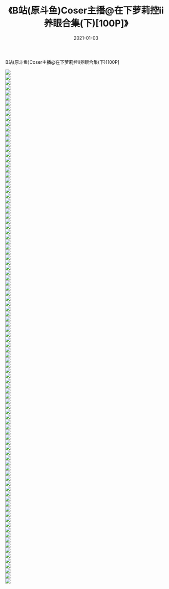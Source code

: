 ﻿---
layout: post
title:  《B站(原斗鱼)Coser主播@在下萝莉控ii养眼合集(下)[100P]》
date:   2021-01-03
img: http://img.660000.xyz/Sharelink/性感/2021/B站(原斗鱼)Coser主播@在下萝莉控ii养眼合集(下)[100P]/000.jpg
categories: [美女, 清纯, 唯美]
---

B站(原斗鱼)Coser主播@在下萝莉控ii养眼合集(下)[100P]

  ![](http://img.660000.xyz/Sharelink/性感/2021/B站(原斗鱼)Coser主播@在下萝莉控ii养眼合集(下)[100P]/001.jpg) <br> ![](http://img.660000.xyz/Sharelink/性感/2021/B站(原斗鱼)Coser主播@在下萝莉控ii养眼合集(下)[100P]/002.jpg) <br> ![](http://img.660000.xyz/Sharelink/性感/2021/B站(原斗鱼)Coser主播@在下萝莉控ii养眼合集(下)[100P]/003.jpg) <br> ![](http://img.660000.xyz/Sharelink/性感/2021/B站(原斗鱼)Coser主播@在下萝莉控ii养眼合集(下)[100P]/004.jpg) <br> ![](http://img.660000.xyz/Sharelink/性感/2021/B站(原斗鱼)Coser主播@在下萝莉控ii养眼合集(下)[100P]/005.jpg) <br> ![](http://img.660000.xyz/Sharelink/性感/2021/B站(原斗鱼)Coser主播@在下萝莉控ii养眼合集(下)[100P]/006.jpg) <br> ![](http://img.660000.xyz/Sharelink/性感/2021/B站(原斗鱼)Coser主播@在下萝莉控ii养眼合集(下)[100P]/007.jpg) <br> ![](http://img.660000.xyz/Sharelink/性感/2021/B站(原斗鱼)Coser主播@在下萝莉控ii养眼合集(下)[100P]/008.jpg) <br> ![](http://img.660000.xyz/Sharelink/性感/2021/B站(原斗鱼)Coser主播@在下萝莉控ii养眼合集(下)[100P]/009.jpg) <br> ![](http://img.660000.xyz/Sharelink/性感/2021/B站(原斗鱼)Coser主播@在下萝莉控ii养眼合集(下)[100P]/010.jpg) <br> ![](http://img.660000.xyz/Sharelink/性感/2021/B站(原斗鱼)Coser主播@在下萝莉控ii养眼合集(下)[100P]/011.jpg) <br> ![](http://img.660000.xyz/Sharelink/性感/2021/B站(原斗鱼)Coser主播@在下萝莉控ii养眼合集(下)[100P]/012.jpg) <br> ![](http://img.660000.xyz/Sharelink/性感/2021/B站(原斗鱼)Coser主播@在下萝莉控ii养眼合集(下)[100P]/013.jpg) <br> ![](http://img.660000.xyz/Sharelink/性感/2021/B站(原斗鱼)Coser主播@在下萝莉控ii养眼合集(下)[100P]/014.jpg) <br> ![](http://img.660000.xyz/Sharelink/性感/2021/B站(原斗鱼)Coser主播@在下萝莉控ii养眼合集(下)[100P]/015.jpg) <br> ![](http://img.660000.xyz/Sharelink/性感/2021/B站(原斗鱼)Coser主播@在下萝莉控ii养眼合集(下)[100P]/016.jpg) <br> ![](http://img.660000.xyz/Sharelink/性感/2021/B站(原斗鱼)Coser主播@在下萝莉控ii养眼合集(下)[100P]/017.jpg) <br> ![](http://img.660000.xyz/Sharelink/性感/2021/B站(原斗鱼)Coser主播@在下萝莉控ii养眼合集(下)[100P]/018.jpg) <br> ![](http://img.660000.xyz/Sharelink/性感/2021/B站(原斗鱼)Coser主播@在下萝莉控ii养眼合集(下)[100P]/019.jpg) <br> ![](http://img.660000.xyz/Sharelink/性感/2021/B站(原斗鱼)Coser主播@在下萝莉控ii养眼合集(下)[100P]/020.jpg) <br> ![](http://img.660000.xyz/Sharelink/性感/2021/B站(原斗鱼)Coser主播@在下萝莉控ii养眼合集(下)[100P]/021.jpg) <br> ![](http://img.660000.xyz/Sharelink/性感/2021/B站(原斗鱼)Coser主播@在下萝莉控ii养眼合集(下)[100P]/022.jpg) <br> ![](http://img.660000.xyz/Sharelink/性感/2021/B站(原斗鱼)Coser主播@在下萝莉控ii养眼合集(下)[100P]/023.jpg) <br> ![](http://img.660000.xyz/Sharelink/性感/2021/B站(原斗鱼)Coser主播@在下萝莉控ii养眼合集(下)[100P]/024.jpg) <br> ![](http://img.660000.xyz/Sharelink/性感/2021/B站(原斗鱼)Coser主播@在下萝莉控ii养眼合集(下)[100P]/025.jpg) <br> ![](http://img.660000.xyz/Sharelink/性感/2021/B站(原斗鱼)Coser主播@在下萝莉控ii养眼合集(下)[100P]/026.jpg) <br> ![](http://img.660000.xyz/Sharelink/性感/2021/B站(原斗鱼)Coser主播@在下萝莉控ii养眼合集(下)[100P]/027.jpg) <br> ![](http://img.660000.xyz/Sharelink/性感/2021/B站(原斗鱼)Coser主播@在下萝莉控ii养眼合集(下)[100P]/028.jpg) <br> ![](http://img.660000.xyz/Sharelink/性感/2021/B站(原斗鱼)Coser主播@在下萝莉控ii养眼合集(下)[100P]/029.jpg) <br> ![](http://img.660000.xyz/Sharelink/性感/2021/B站(原斗鱼)Coser主播@在下萝莉控ii养眼合集(下)[100P]/030.jpg) <br> ![](http://img.660000.xyz/Sharelink/性感/2021/B站(原斗鱼)Coser主播@在下萝莉控ii养眼合集(下)[100P]/031.jpg) <br> ![](http://img.660000.xyz/Sharelink/性感/2021/B站(原斗鱼)Coser主播@在下萝莉控ii养眼合集(下)[100P]/032.jpg) <br> ![](http://img.660000.xyz/Sharelink/性感/2021/B站(原斗鱼)Coser主播@在下萝莉控ii养眼合集(下)[100P]/033.jpg) <br> ![](http://img.660000.xyz/Sharelink/性感/2021/B站(原斗鱼)Coser主播@在下萝莉控ii养眼合集(下)[100P]/034.jpg) <br> ![](http://img.660000.xyz/Sharelink/性感/2021/B站(原斗鱼)Coser主播@在下萝莉控ii养眼合集(下)[100P]/035.jpg) <br> ![](http://img.660000.xyz/Sharelink/性感/2021/B站(原斗鱼)Coser主播@在下萝莉控ii养眼合集(下)[100P]/036.jpg) <br> ![](http://img.660000.xyz/Sharelink/性感/2021/B站(原斗鱼)Coser主播@在下萝莉控ii养眼合集(下)[100P]/037.jpg) <br> ![](http://img.660000.xyz/Sharelink/性感/2021/B站(原斗鱼)Coser主播@在下萝莉控ii养眼合集(下)[100P]/038.jpg) <br> ![](http://img.660000.xyz/Sharelink/性感/2021/B站(原斗鱼)Coser主播@在下萝莉控ii养眼合集(下)[100P]/039.jpg) <br> ![](http://img.660000.xyz/Sharelink/性感/2021/B站(原斗鱼)Coser主播@在下萝莉控ii养眼合集(下)[100P]/040.jpg) <br> ![](http://img.660000.xyz/Sharelink/性感/2021/B站(原斗鱼)Coser主播@在下萝莉控ii养眼合集(下)[100P]/041.jpg) <br> ![](http://img.660000.xyz/Sharelink/性感/2021/B站(原斗鱼)Coser主播@在下萝莉控ii养眼合集(下)[100P]/042.jpg) <br> ![](http://img.660000.xyz/Sharelink/性感/2021/B站(原斗鱼)Coser主播@在下萝莉控ii养眼合集(下)[100P]/043.jpg) <br> ![](http://img.660000.xyz/Sharelink/性感/2021/B站(原斗鱼)Coser主播@在下萝莉控ii养眼合集(下)[100P]/044.jpg) <br> ![](http://img.660000.xyz/Sharelink/性感/2021/B站(原斗鱼)Coser主播@在下萝莉控ii养眼合集(下)[100P]/045.jpg) <br> ![](http://img.660000.xyz/Sharelink/性感/2021/B站(原斗鱼)Coser主播@在下萝莉控ii养眼合集(下)[100P]/046.jpg) <br> ![](http://img.660000.xyz/Sharelink/性感/2021/B站(原斗鱼)Coser主播@在下萝莉控ii养眼合集(下)[100P]/047.jpg) <br> ![](http://img.660000.xyz/Sharelink/性感/2021/B站(原斗鱼)Coser主播@在下萝莉控ii养眼合集(下)[100P]/048.jpg) <br> ![](http://img.660000.xyz/Sharelink/性感/2021/B站(原斗鱼)Coser主播@在下萝莉控ii养眼合集(下)[100P]/049.jpg) <br> ![](http://img.660000.xyz/Sharelink/性感/2021/B站(原斗鱼)Coser主播@在下萝莉控ii养眼合集(下)[100P]/050.jpg) <br> ![](http://img.660000.xyz/Sharelink/性感/2021/B站(原斗鱼)Coser主播@在下萝莉控ii养眼合集(下)[100P]/051.jpg) <br> ![](http://img.660000.xyz/Sharelink/性感/2021/B站(原斗鱼)Coser主播@在下萝莉控ii养眼合集(下)[100P]/052.jpg) <br> ![](http://img.660000.xyz/Sharelink/性感/2021/B站(原斗鱼)Coser主播@在下萝莉控ii养眼合集(下)[100P]/053.jpg) <br> ![](http://img.660000.xyz/Sharelink/性感/2021/B站(原斗鱼)Coser主播@在下萝莉控ii养眼合集(下)[100P]/054.jpg) <br> ![](http://img.660000.xyz/Sharelink/性感/2021/B站(原斗鱼)Coser主播@在下萝莉控ii养眼合集(下)[100P]/055.jpg) <br> ![](http://img.660000.xyz/Sharelink/性感/2021/B站(原斗鱼)Coser主播@在下萝莉控ii养眼合集(下)[100P]/056.jpg) <br> ![](http://img.660000.xyz/Sharelink/性感/2021/B站(原斗鱼)Coser主播@在下萝莉控ii养眼合集(下)[100P]/057.jpg) <br> ![](http://img.660000.xyz/Sharelink/性感/2021/B站(原斗鱼)Coser主播@在下萝莉控ii养眼合集(下)[100P]/058.jpg) <br> ![](http://img.660000.xyz/Sharelink/性感/2021/B站(原斗鱼)Coser主播@在下萝莉控ii养眼合集(下)[100P]/059.jpg) <br> ![](http://img.660000.xyz/Sharelink/性感/2021/B站(原斗鱼)Coser主播@在下萝莉控ii养眼合集(下)[100P]/060.jpg) <br> ![](http://img.660000.xyz/Sharelink/性感/2021/B站(原斗鱼)Coser主播@在下萝莉控ii养眼合集(下)[100P]/061.jpg) <br> ![](http://img.660000.xyz/Sharelink/性感/2021/B站(原斗鱼)Coser主播@在下萝莉控ii养眼合集(下)[100P]/062.jpg) <br> ![](http://img.660000.xyz/Sharelink/性感/2021/B站(原斗鱼)Coser主播@在下萝莉控ii养眼合集(下)[100P]/063.jpg) <br> ![](http://img.660000.xyz/Sharelink/性感/2021/B站(原斗鱼)Coser主播@在下萝莉控ii养眼合集(下)[100P]/064.jpg) <br> ![](http://img.660000.xyz/Sharelink/性感/2021/B站(原斗鱼)Coser主播@在下萝莉控ii养眼合集(下)[100P]/065.jpg) <br> ![](http://img.660000.xyz/Sharelink/性感/2021/B站(原斗鱼)Coser主播@在下萝莉控ii养眼合集(下)[100P]/066.jpg) <br> ![](http://img.660000.xyz/Sharelink/性感/2021/B站(原斗鱼)Coser主播@在下萝莉控ii养眼合集(下)[100P]/067.jpg) <br> ![](http://img.660000.xyz/Sharelink/性感/2021/B站(原斗鱼)Coser主播@在下萝莉控ii养眼合集(下)[100P]/068.jpg) <br> ![](http://img.660000.xyz/Sharelink/性感/2021/B站(原斗鱼)Coser主播@在下萝莉控ii养眼合集(下)[100P]/069.jpg) <br> ![](http://img.660000.xyz/Sharelink/性感/2021/B站(原斗鱼)Coser主播@在下萝莉控ii养眼合集(下)[100P]/070.jpg) <br> ![](http://img.660000.xyz/Sharelink/性感/2021/B站(原斗鱼)Coser主播@在下萝莉控ii养眼合集(下)[100P]/071.jpg) <br> ![](http://img.660000.xyz/Sharelink/性感/2021/B站(原斗鱼)Coser主播@在下萝莉控ii养眼合集(下)[100P]/072.jpg) <br> ![](http://img.660000.xyz/Sharelink/性感/2021/B站(原斗鱼)Coser主播@在下萝莉控ii养眼合集(下)[100P]/073.jpg) <br> ![](http://img.660000.xyz/Sharelink/性感/2021/B站(原斗鱼)Coser主播@在下萝莉控ii养眼合集(下)[100P]/074.jpg) <br> ![](http://img.660000.xyz/Sharelink/性感/2021/B站(原斗鱼)Coser主播@在下萝莉控ii养眼合集(下)[100P]/075.jpg) <br> ![](http://img.660000.xyz/Sharelink/性感/2021/B站(原斗鱼)Coser主播@在下萝莉控ii养眼合集(下)[100P]/076.jpg) <br> ![](http://img.660000.xyz/Sharelink/性感/2021/B站(原斗鱼)Coser主播@在下萝莉控ii养眼合集(下)[100P]/077.jpg) <br> ![](http://img.660000.xyz/Sharelink/性感/2021/B站(原斗鱼)Coser主播@在下萝莉控ii养眼合集(下)[100P]/078.jpg) <br> ![](http://img.660000.xyz/Sharelink/性感/2021/B站(原斗鱼)Coser主播@在下萝莉控ii养眼合集(下)[100P]/079.jpg) <br> ![](http://img.660000.xyz/Sharelink/性感/2021/B站(原斗鱼)Coser主播@在下萝莉控ii养眼合集(下)[100P]/080.jpg) <br> ![](http://img.660000.xyz/Sharelink/性感/2021/B站(原斗鱼)Coser主播@在下萝莉控ii养眼合集(下)[100P]/081.jpg) <br> ![](http://img.660000.xyz/Sharelink/性感/2021/B站(原斗鱼)Coser主播@在下萝莉控ii养眼合集(下)[100P]/082.jpg) <br> ![](http://img.660000.xyz/Sharelink/性感/2021/B站(原斗鱼)Coser主播@在下萝莉控ii养眼合集(下)[100P]/083.jpg) <br> ![](http://img.660000.xyz/Sharelink/性感/2021/B站(原斗鱼)Coser主播@在下萝莉控ii养眼合集(下)[100P]/084.jpg) <br> ![](http://img.660000.xyz/Sharelink/性感/2021/B站(原斗鱼)Coser主播@在下萝莉控ii养眼合集(下)[100P]/085.jpg) <br> ![](http://img.660000.xyz/Sharelink/性感/2021/B站(原斗鱼)Coser主播@在下萝莉控ii养眼合集(下)[100P]/086.jpg) <br> ![](http://img.660000.xyz/Sharelink/性感/2021/B站(原斗鱼)Coser主播@在下萝莉控ii养眼合集(下)[100P]/087.jpg) <br> ![](http://img.660000.xyz/Sharelink/性感/2021/B站(原斗鱼)Coser主播@在下萝莉控ii养眼合集(下)[100P]/088.jpg) <br> ![](http://img.660000.xyz/Sharelink/性感/2021/B站(原斗鱼)Coser主播@在下萝莉控ii养眼合集(下)[100P]/089.jpg) <br> ![](http://img.660000.xyz/Sharelink/性感/2021/B站(原斗鱼)Coser主播@在下萝莉控ii养眼合集(下)[100P]/090.jpg) <br> ![](http://img.660000.xyz/Sharelink/性感/2021/B站(原斗鱼)Coser主播@在下萝莉控ii养眼合集(下)[100P]/091.jpg) <br> ![](http://img.660000.xyz/Sharelink/性感/2021/B站(原斗鱼)Coser主播@在下萝莉控ii养眼合集(下)[100P]/092.jpg) <br> ![](http://img.660000.xyz/Sharelink/性感/2021/B站(原斗鱼)Coser主播@在下萝莉控ii养眼合集(下)[100P]/093.jpg) <br> ![](http://img.660000.xyz/Sharelink/性感/2021/B站(原斗鱼)Coser主播@在下萝莉控ii养眼合集(下)[100P]/094.jpg) <br> ![](http://img.660000.xyz/Sharelink/性感/2021/B站(原斗鱼)Coser主播@在下萝莉控ii养眼合集(下)[100P]/095.jpg) <br> ![](http://img.660000.xyz/Sharelink/性感/2021/B站(原斗鱼)Coser主播@在下萝莉控ii养眼合集(下)[100P]/096.jpg) <br> ![](http://img.660000.xyz/Sharelink/性感/2021/B站(原斗鱼)Coser主播@在下萝莉控ii养眼合集(下)[100P]/097.jpg) <br> ![](http://img.660000.xyz/Sharelink/性感/2021/B站(原斗鱼)Coser主播@在下萝莉控ii养眼合集(下)[100P]/098.jpg) <br> ![](http://img.660000.xyz/Sharelink/性感/2021/B站(原斗鱼)Coser主播@在下萝莉控ii养眼合集(下)[100P]/099.jpg) <br> ![](http://img.660000.xyz/Sharelink/性感/2021/B站(原斗鱼)Coser主播@在下萝莉控ii养眼合集(下)[100P]/100.jpg) <br>